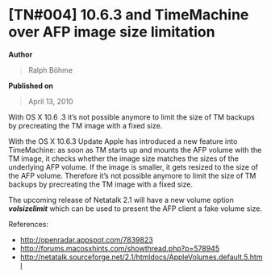 # \[TN#004\] 10.6.3 and TimeMachine over AFP image size limitation

**Author**

> Ralph Böhme

**Published on**

> April 13, 2010

With OS X 10.6 .3 it’s not possible anymore to limit the size of TM
backups by precreating the TM image with a fixed size.

With the OS X 10.6.3 Update Apple has
introduced a new feature into TimeMachine: as soon as TM starts up and
mounts the AFP volume with the TM image, it checks whether the image
size matches the sizes of the underlying AFP volume. If the image is
smaller, it gets resized to the size of the AFP volume. Therefore it’s
not possible anymore to limit the size of TM backups by precreating the
TM image with a fixed size.

The upcoming release of Netatalk 2.1 will have a new volume option
***volsizelimit*** which can be used to
present the AFP client a fake volume size.

References:

- <a href="http://openradar.appspot.com/7839823"
  target="_blank">http://openradar.appspot.com/7839823</a>
- <a href="http://forums.macosxhints.com/showthread.php?p=578945"
  target="_blank">http://forums.macosxhints.com/showthread.php?p=578945</a>
- <a
  href="http://netatalk.sourceforge.net/2.1/htmldocs/AppleVolumes.default.5.html"
  target="_blank">http://netatalk.sourceforge.net/2.1/htmldocs/AppleVolumes.default.5.html</a>
